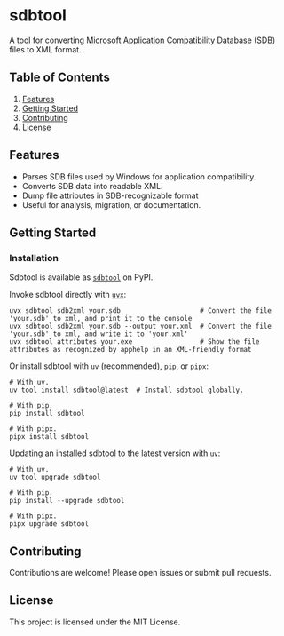 # sdbtool

A tool for converting Microsoft Application Compatibility Database (SDB) files to XML format.

## Table of Contents

1. [Features](#features)
1. [Getting Started](#getting-started)
1. [Contributing](#contributing)
1. [License](#license)

## Features<a id="features"></a>

- Parses SDB files used by Windows for application compatibility.
- Converts SDB data into readable XML.
- Dump file attributes in SDB-recognizable format
- Useful for analysis, migration, or documentation.


## Getting Started<a id="getting-started"></a>

### Installation

Sdbtool is available as [`sdbtool`](https://pypi.org/project/sdbtool/) on PyPI.

Invoke sdbtool directly with [`uvx`](https://docs.astral.sh/uv/):

```shell
uvx sdbtool sdb2xml your.sdb                    # Convert the file 'your.sdb' to xml, and print it to the console
uvx sdbtool sdb2xml your.sdb --output your.xml  # Convert the file 'your.sdb' to xml, and write it to 'your.xml'
uvx sdbtool attributes your.exe                 # Show the file attributes as recognized by apphelp in an XML-friendly format
```

Or install sdbtool with `uv` (recommended), `pip`, or `pipx`:

```shell
# With uv.
uv tool install sdbtool@latest  # Install sdbtool globally.

# With pip.
pip install sdbtool

# With pipx.
pipx install sdbtool
```

Updating an installed sdbtool to the latest version with `uv`:
```shell
# With uv.
uv tool upgrade sdbtool

# With pip.
pip install --upgrade sdbtool

# With pipx.
pipx upgrade sdbtool
```


## Contributing<a id="contributing"></a>

Contributions are welcome! Please open issues or submit pull requests.

## License<a id="license"></a>

This project is licensed under the MIT License.
